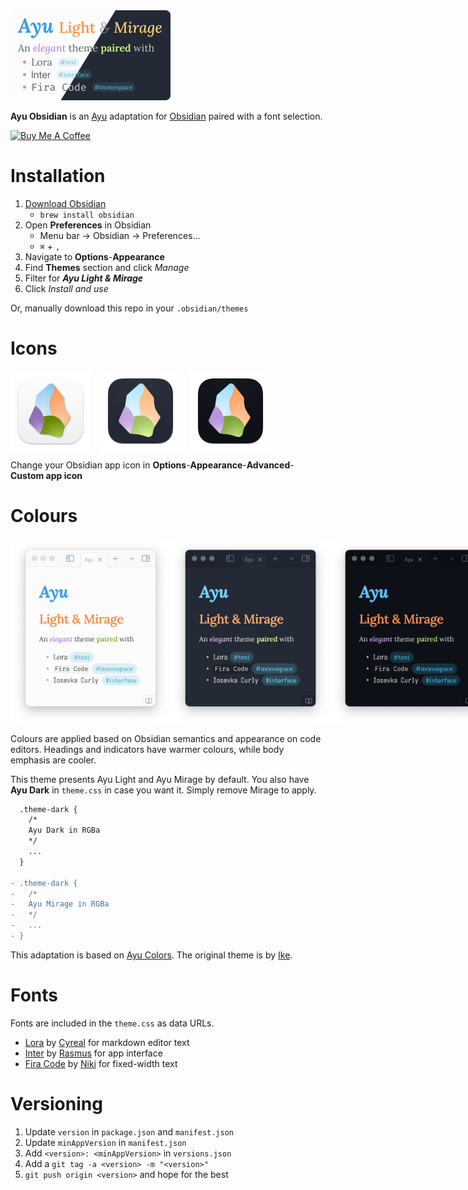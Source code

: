 <img src="cover.png" alt="Ayu Light/Mirage: an elegant theme paired with Lora, Fira Code, and Iosevka Curly" width="256" />

**Ayu Obsidian** is an [Ayu](https://github.com/ayu-theme) adaptation for [Obsidian](https://obsidian.md/) paired with a font selection.

<a href="https://www.buymeacoffee.com/taronull" target="_blank">
	<img src="https://cdn.buymeacoffee.com/buttons/v2/default-yellow.png" alt="Buy Me A Coffee" height="60" />
</a>

# Installation

1. [Download Obsidian](https://obsidian.md/download)
	- `brew install obsidian`
2. Open **Preferences** in Obsidian
	- Menu bar -> Obsidian -> Preferences...
	- `⌘` + `,`
3. Navigate to **Options**-**Appearance**
4. Find **Themes** section and click _Manage_
5. Filter for ***Ayu Light & Mirage***
6. Click _Install and use_

Or, manually download this repo in your `.obsidian/themes`

# Icons

<div style="display: flex; gap: 1rem">
	<img src="icons/light.png" alt="Ayu Light icon" width="128" />
	<img src="icons/mirage.png" alt="Ayu Mirage icon" width="128" />
	<img src="icons/dark.png" alt="Ayu Dark icon" width="128" />
</div>

Change your Obsidian app icon in **Options**-**Appearance**-**Advanced**-**Custom app icon**

# Colours

<div style="display: flex;">
	<img src="images/light.png" alt="Ayu Obsidian Light screenshot" width="256" />
	<img src="images/mirage.png" alt="Ayu Obsidian Mirage screenshot" width="256" />
	<img src="images/dark.png" alt="Ayu Obsidian Dark screenshot" width="256" />
</div>

Colours are applied based on Obsidian semantics and appearance on code editors.
Headings and indicators have warmer colours, while body emphasis are cooler.

This theme presents Ayu Light and Ayu Mirage by default.
You also have **Ayu Dark** in `theme.css` in case you want it.
Simply remove Mirage to apply.

```diff
  .theme-dark {
    /*
    Ayu Dark in RGBa
    */
    ...
  }

- .theme-dark {
-   /*
-   Ayu Mirage in RGBa
-   */
-   ...
- }
```

This adaptation is based on [Ayu Colors](https://github.com/ayu-theme/ayu-colors). The original theme is by [Ike](https://dempfi.com/).

# Fonts

Fonts are included in the `theme.css` as data URLs.

- [Lora](http://cyreal.org/fonts/lora/) by [Cyreal](http://cyreal.org/) for markdown editor text
- [Inter](https://rsms.me/inter/) by [Rasmus](https://rsms.me/) for app interface
- [Fira Code](https://firacode.org/) by [Niki](https://tonsky.me/) for fixed-width text

# Versioning

1. Update `version` in `package.json` and `manifest.json`
2. Update `minAppVersion` in `manifest.json`
3. Add `<version>: <minAppVersion>` in `versions.json`
4. Add a `git tag -a <version> -m "<version>"`
5. `git push origin <version>` and hope for the best
